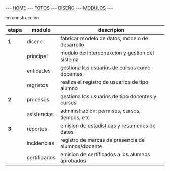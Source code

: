  --- [HOME](README.md) --- [FOTOS](READMEFOTOS.md) --- [DISEÑO](READMEDISENO.md) --- [MODULOS](READMEMENU.md) ---

en construccion

| etapa    | modulo       | descripion                                     |
| -------- | ------------ | ---------------------------------------------- |
|  **1**   | diseno       | fabricar modelo de datos, modelo de desarrollo |
|          | principal    | modulo de interconexcion y gestion del sistema |
|          | entidades    | gestiona los usuarios de cursos como docentes  |
|          | regristos    | realiza el registro de usuarios de tipo alumno |
|   **2**  | procesos     | gestiona los usuarios de tipo docentes y cursos |
|          | asistencias  | administracion: permisos, cursos, tiempos, etc |
|   **3**  | reportes     | emision de estadisticas y resumenes de datos   |
|          | incidencias  | registro de marcas de presencia de alumnos/docente |
|          | certificados | emision de certificados a los alumnos aprobados |

